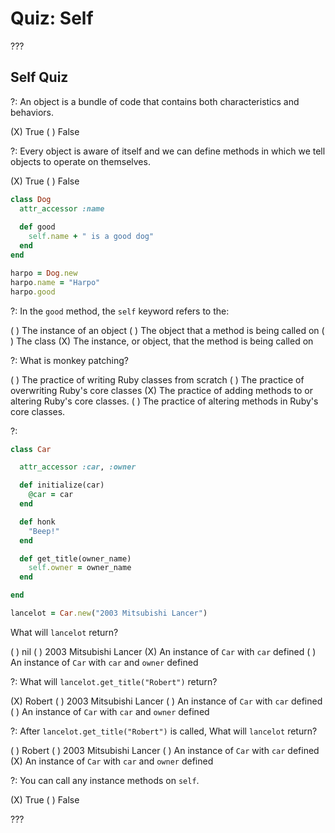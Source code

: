 # Quiz: Self

???

## Self Quiz

?: An object is a bundle of code that contains both characteristics and behaviors.

(X) True ( ) False

?: Every object is aware of itself and we can define methods in which we tell objects to operate on themselves.

(X) True ( ) False


```ruby
class Dog
  attr_accessor :name
  
  def good
    self.name + " is a good dog"
  end
end

harpo = Dog.new
harpo.name = "Harpo"
harpo.good
```

?: In the `good` method, the `self` keyword refers to the:

( ) The instance of an object ( ) The object that a method is being called on ( ) The class (X) The instance, or object, that the method is being called on

?: What is monkey patching?

( ) The practice of writing Ruby classes from scratch ( ) The practice of overwriting Ruby's core classes (X) The practice of adding methods to or altering Ruby's core classes. ( )  The practice of altering methods in Ruby's core classes.

?:

```ruby
class Car

  attr_accessor :car, :owner

  def initialize(car)
    @car = car
  end

  def honk
    "Beep!"
  end

  def get_title(owner_name)
    self.owner = owner_name
  end

end

lancelot = Car.new("2003 Mitsubishi Lancer")
```

What will `lancelot` return?

( ) nil ( ) 2003 Mitsubishi Lancer (X) An instance of `Car` with `car` defined ( )  An instance of `Car` with `car` and `owner` defined

?: What will `lancelot.get_title("Robert")` return?

(X) Robert ( ) 2003 Mitsubishi Lancer ( ) An instance of `Car` with `car` defined ( )  An instance of `Car` with `car` and `owner` defined

?: After `lancelot.get_title("Robert")` is called, What will `lancelot` return?

( ) Robert ( ) 2003 Mitsubishi Lancer ( ) An instance of `Car` with `car` defined (X)  An instance of `Car` with `car` and `owner` defined

?: You can call any instance methods on `self`.

(X) True ( ) False

???
